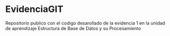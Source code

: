 # EvidenciaGIT
Repositorio publico con el codigo desarollado de la evidencia 1 en la unidad de aprendizaje Estructura de Base de Datos y su Procesamiento

